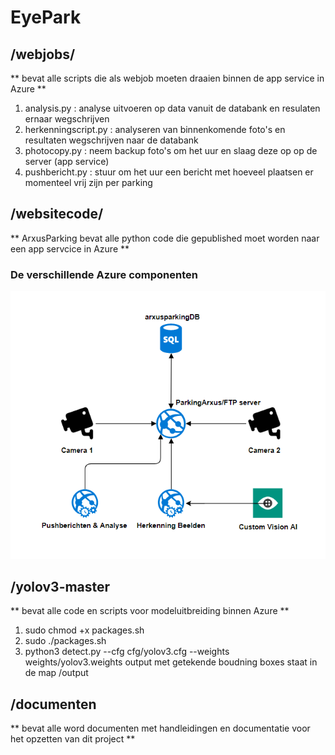 # EyePark

## /webjobs/ 
** bevat alle scripts die als webjob moeten draaien binnen de app service in Azure **
1. analysis.py : analyse uitvoeren op data vanuit de databank en resulaten ernaar wegschrijven
2. herkenningscript.py : analyseren van binnenkomende foto's en resultaten wegschrijven naar de databank
3. photocopy.py : neem backup foto's om het uur en slaag deze op op de server (app service)
4. pushbericht.py : stuur om het uur een bericht met hoeveel plaatsen er momenteel vrij zijn per parking

## /websitecode/
** ArxusParking bevat alle python code die gepublished moet worden naar een app servcice in Azure **
### De verschillende Azure componenten
![azurestructuur](websitecode/azurestructuur.PNG)


## /yolov3-master 
** bevat alle code en scripts voor modeluitbreiding binnen Azure **
1. sudo chmod +x packages.sh
2. sudo ./packages.sh
3. python3 detect.py --cfg cfg/yolov3.cfg --weights weights/yolov3.weights
output met getekende boudning boxes staat in de map /output

## /documenten 
** bevat alle word documenten met handleidingen en documentatie voor het opzetten van dit project **
